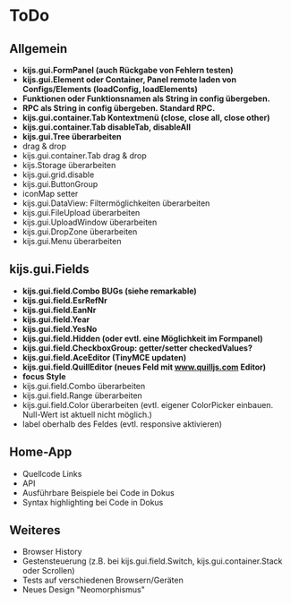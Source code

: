 ToDo
=====
Allgemein
---------
- **kijs.gui.FormPanel (auch Rückgabe von Fehlern testen)**
- **kijs.gui.Element oder Container, Panel remote laden von Configs/Elements (loadConfig, loadElements)**
- **Funktionen oder Funktionsnamen als String in config übergeben.**
- **RPC als String in config übergeben. Standard RPC.**
- **kijs.gui.container.Tab Kontextmenü (close, close all, close other)**
- **kijs.gui.container.Tab disableTab, disableAll**
- **kijs.gui.Tree überarbeiten**
- drag & drop
- kijs.gui.container.Tab drag & drop
- kijs.Storage überarbeiten
- kijs.gui.grid.disable
- kijs.gui.ButtonGroup
- iconMap setter
- kijs.gui.DataView: Filtermöglichkeiten überarbeiten
- kijs.gui.FileUpload überarbeiten
- kijs.gui.UploadWindow überarbeiten
- kijs.gui.DropZone überarbeiten
- kijs.gui.Menu überarbeiten


kijs.gui.Fields
---------------
- **kijs.gui.field.Combo BUGs (siehe remarkable)**
- **kijs.gui.field.EsrRefNr**
- **kijs.gui.field.EanNr**
- **kijs.gui.field.Year**
- **kijs.gui.field.YesNo**
- **kijs.gui.field.Hidden (oder evtl. eine Möglichkeit im Formpanel)**
- **kijs.gui.field.CheckboxGroup: getter/setter checkedValues?**
- **kijs.gui.field.AceEditor (TinyMCE updaten)**
- **kijs.gui.field.QuillEditor (neues Feld mit www.quilljs.com Editor)**
- **focus Style**
- kijs.gui.field.Combo überarbeiten
- kijs.gui.field.Range überarbeiten
- kijs.gui.field.Color überarbeiten (evtl. eigener ColorPicker einbauen. Null-Wert ist aktuell nicht möglich.)
- label oberhalb des Feldes (evtl. responsive aktivieren)


Home-App
--------
- Quellcode Links
- API
- Ausführbare Beispiele bei Code in Dokus
- Syntax highlighting bei Code in Dokus


Weiteres
--------
- Browser History
- Gestensteuerung (z.B. bei kijs.gui.field.Switch, kijs.gui.container.Stack oder Scrollen)
- Tests auf verschiedenen Browsern/Geräten
- Neues Design "Neomorphismus"


